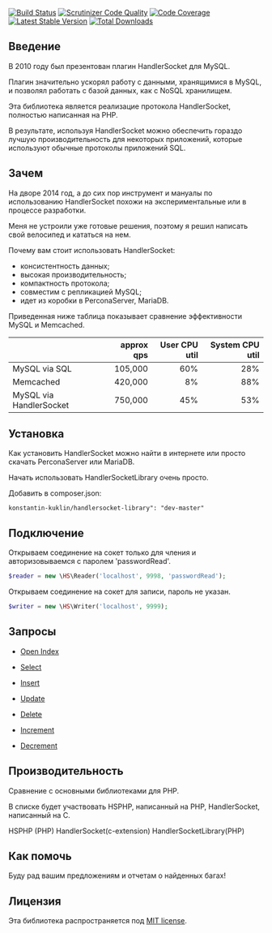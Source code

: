 [![Build Status](https://travis-ci.org/KonstantinKuklin/HandlerSocketLibrary.svg?branch=master)](https://travis-ci.org/KonstantinKuklin/HandlerSocketLibrary)
[![Scrutinizer Code Quality](https://scrutinizer-ci.com/g/KonstantinKuklin/HandlerSocketLibrary/badges/quality-score.png?b=master)](https://scrutinizer-ci.com/g/KonstantinKuklin/HandlerSocketLibrary/?branch=master)
[![Code Coverage](https://scrutinizer-ci.com/g/KonstantinKuklin/HandlerSocketLibrary/badges/coverage.png?b=master)](https://scrutinizer-ci.com/g/KonstantinKuklin/HandlerSocketLibrary/?branch=master)
[![Latest Stable Version](https://poser.pugx.org/konstantin-kuklin/handlersocket-library/v/stable.png)](https://packagist.org/packages/konstantin-kuklin/handlersocket-library)
[![Total Downloads](https://poser.pugx.org/konstantin-kuklin/handlersocket-library/downloads.png)](https://packagist.org/packages/konstantin-kuklin/handlersocket-library)

Введение
------------
В 2010 году был презентован плагин HandlerSocket для MySQL.

Плагин значительно ускорял работу с данными, хранящимися в MySQL, и позволял работать с базой данных, как с NoSQL хранилищем.

Эта библиотека является реализацие протокола HandlerSocket, полностью написанная на PHP.

В результате, используя HandlerSocket можно обеспечить гораздо лучшую производительность для некоторых приложений, которые используют обычные протоколы приложений SQL.

Зачем
------------
На дворе 2014 год, а до сих пор инструмент и мануалы по использованию HandlerSocket похожи на экспериментальные или в процессе разработки. 

Меня не устроили уже готовые решения, поэтому я решил написать свой велосипед и кататься на нем.

Почему вам стоит использовать HandlerSocket:

- консистентность данных;
- высокая производительность;
- компактность протокола;
- совместим с репликацией MySQL;
- идет из коробки в PerconaServer, MariaDB.

Приведенная ниже таблица показывает сравнение эффективности MySQL и Memcached.

|                       | approx qps | User CPU util     |      System CPU util |
|-----------------------|-----------:| -----------------:|---------------------:|
|MySQL via SQL          |105,000     |60%                |28%                   |
|Memcached              |420,000     |8%                 |88%                   |
|MySQL via HandlerSocket|750,000     |45%                |53%                   |

Установка
------------
Как установить HandlerSocket можно найти в интернете или просто скачать PerconaServer или MariaDB.

Начать использовать HandlerSocketLibrary очень просто.

Добавить в composer.json:

```konstantin-kuklin/handlersocket-library": "dev-master"```

Подключение
------------
Открываем соединение на сокет только для чления и авторизовываемся с паролем 'passwordRead'.

```php
$reader = new \HS\Reader('localhost', 9998, 'passwordRead');
```

Открываем соединение на сокет для записи, пароль не указан.

```php
$writer = new \HS\Writer('localhost', 9999);
```

Запросы
------------
- [Open Index](docs/rus/OpenIndex.md)

- [Select](docs/rus/Select.md)

- [Insert](docs/rus/Insert.md)

- [Update](docs/rus/Update.md)

- [Delete](docs/rus/Delete.md)

- [Increment](docs/rus/Increment.md)

- [Decrement](docs/rus/Decrement.md)

Производительность
------------
Сравнение с основными библиотеками для PHP.

В списке будет участвовать HSPHP, написанный на PHP, HandlerSocket, написанный на С.

HSPHP (PHP)
HandlerSocket(c-extension)
HandlerSocketLibrary(PHP)

Как помочь
------------
Буду рад вашим предложениям и отчетам о найденных багах!

Лицензия
-------

Эта библиотека распространяется под [MIT license](docs/LICENSE).
